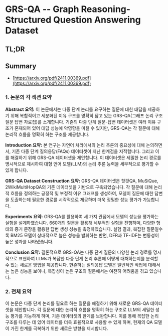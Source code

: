 # GRS-QA -- Graph Reasoning-Structured Question Answering Dataset
## TL;DR
## Summary
- [https://arxiv.org/pdf/2411.00369.pdf](https://arxiv.org/pdf/2411.00369.pdf)

### 1. 논문의 각 섹션 요약

**Abstract 요약:**
이 논문에서는 다중 단계 논리를 요구하는 질문에 대한 대답을 제공하기 위해 복합적이고 세분화된 이유 구조를 명확히 담고 있는 GRS-QA(그래프 논리 구조 질문 답변 자료집)를 소개합니다. 기존의 다중 단계 질문-답변 데이터셋은 여러 이유 구조가 혼재되어 있어 대답 성능에 악영향을 미칠 수 있지만, GRS-QA는 각 질문에 대해 논리적 흐름을 명확히 하는 구조를 제공합니다.

**Introduction 요약:**
본 연구는 자연어 처리에서의 논리 추론의 중요성에 대해 논의하면서, 기존 다중 단계 질의응답(FAQs) 데이터셋이 지닌 한계점을 지적합니다. 그리고 이를 해결하기 위해 GRS-QA 데이터셋을 제안합니다. 이 데이터셋은 세밀한 논리 경로를 명시적으로 제시하여 대형 언어 모델(LLM)의 논리 추론 능력을 세부적으로 평가할 수 있게 합니다.

**GRS-QA Dataset Construction 요약:**
GRS-QA 데이터셋은 핫팟QA, MuSiQue, 2WikiMultiHopQA의 기존 데이터셋을 기반으로 구축되었습니다. 각 질문에 대해 논리적 흐름을 정의하는 긍정적 및 부정적 이유 그래프를 생성하여, 모델이 질문에 대한 답변을 도출하는데 필요한 경로를 시각적으로 제공하며 더욱 정밀한 성능 평가가 가능합니다.

**Experiments 요약:**
GRS-QA를 활용하여 세 가지 관점에서 모델의 성능을 평가하는 실험을 설계하였습니다. 660개의 질문을 활용해 세부적인 실험을 진행하며, 다양한 형태의 증거 문장을 활용한 답변 생성 성능을 측정하였습니다. 실험 결과, 복잡한 질문일수록 BM25 모델이 상대적으로 높은 성능을 발휘하는 반면, DFR과 TF-IDF는 변동성이 높은 성과를 나타냈습니다.

**Conclusion 요약:**
결론적으로 GRS-QA는 다중 단계 질문의 다양한 논리 경로를 명시적으로 표현하여 LLMs가 복잡한 다중 단계 논리 추론에 어떻게 대처하는지를 분석할 수 있는 새로운 방법을 제공합니다. 현존하는 질의응답 모델은 일반적인 작업에 대해서는 높은 성능을 보이나, 복잡성이 높은 구조의 질문에서는 여전히 어려움을 겪고 있습니다.

### 2. 전체 요약
이 논문은 다중 단계 논리를 필요로 하는 질문을 해결하기 위해 새로운 GRS-QA 데이터셋을 제안합니다. 각 질문에 대한 논리적 흐름을 명확히 하는 구조로 LLM의 세밀한 성능 평가를 가능하게 하며, 기존 데이터셋의 한계를 보완합니다. 이를 통해 복잡한 논리 구조를 다루는 데 있어 데이터를 더욱 효율적으로 사용할 수 있게 하며, 현재의 QA 모델이 가진 한계를 극복하기 위한 새로운 방향을 제시합니다.